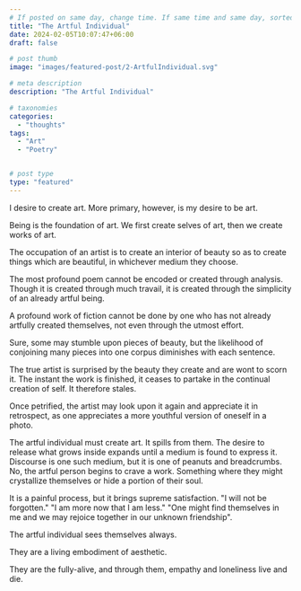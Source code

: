 ```yaml
---
# If posted on same day, change time. If same time and same day, sorted by title (alphabetically and numerically)
title: "The Artful Individual"
date: 2024-02-05T10:07:47+06:00
draft: false

# post thumb
image: "images/featured-post/2-ArtfulIndividual.svg"

# meta description
description: "The Artful Individual"

# taxonomies
categories: 
  - "thoughts"
tags:
  - "Art"
  - "Poetry"


# post type
type: "featured"
---
```


I desire to create art. More primary, however, is my desire to be art.

Being is the foundation of art. We first create selves of art, then we create works of art.

The occupation of an artist is to create an interior of beauty so as to create things which are beautiful, in whichever medium they choose.

The most profound poem cannot be encoded or created through analysis. Though it is created through much travail, it is created through the simplicity of an already artful being.

A profound work of fiction cannot be done by one who has not already artfully created themselves, not even through the utmost effort.

Sure, some may stumble upon pieces of beauty, but the likelihood of conjoining many pieces into one corpus diminishes with each sentence.

The true artist is surprised by the beauty they create and are wont to scorn it. The instant the work is finished, it ceases to partake in the continual creation of self. It therefore stales.

Once petrified, the artist may look upon it again and appreciate it in retrospect, as one appreciates a more youthful version of oneself in a photo.

The artful individual must create art. It spills from them. The desire to release what grows inside expands until a medium is found to express it. Discourse is one such medium, but it is one of peanuts and breadcrumbs. No, the artful person begins to crave a work. Something where they might crystallize themselves or hide a portion of their soul.

It is a painful process, but it brings supreme satisfaction. "I will not be forgotten." "I am more now that I am less." "One might find themselves in me and we may rejoice together in our unknown friendship".

The artful individual sees themselves always.

They are a living embodiment of aesthetic.

They are the fully-alive, and through them, empathy and loneliness live and die.
